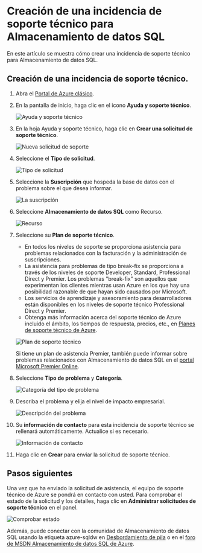 <properties
   pageTitle="Creación de una incidencia de soporte técnico para Almacenamiento de datos SQL | Microsoft Azure"
   description="Creación de una incidencia de soporte técnico en Almacenamiento de datos SQL de Azure."
   services="sql-data-warehouse"
   documentationCenter="NA"
   authors="sahaj08"
   manager="barbkess"
   editor=""/>

<tags
   ms.service="sql-data-warehouse"
   ms.devlang="NA"
   ms.topic="get-started-article"
   ms.tgt_pltfrm="NA"
   ms.workload="data-services"
   ms.date="01/04/2016"
   ms.author="sahaj08"/>

# Creación de una incidencia de soporte técnico para Almacenamiento de datos SQL
 En este artículo se muestra cómo crear una incidencia de soporte técnico para Almacenamiento de datos SQL.


## Creación de una incidencia de soporte técnico.

1. Abra el [Portal de Azure clásico][]. 
2. En la pantalla de inicio, haga clic en el icono **Ayuda y soporte técnico**.

    ![Ayuda y soporte técnico](./media/sql-data-warehouse-get-started-create-support-ticket/help-support.png)

3. En la hoja Ayuda y soporte técnico, haga clic en **Crear una solicitud de soporte técnico**.

    ![Nueva solicitud de soporte](./media/sql-data-warehouse-get-started-create-support-ticket/create-support-request.png)

4. Seleccione el **Tipo de solicitud**.

    ![Tipo de solicitud](./media/sql-data-warehouse-get-started-create-support-ticket/request-type.png)

5. Seleccione la **Suscripción** que hospeda la base de datos con el problema sobre el que desea informar.

    ![La suscripción](./media/sql-data-warehouse-get-started-create-support-ticket/subscription.png)

6. Seleccione **Almacenamiento de datos SQL** como Recurso.

    ![Recurso](./media/sql-data-warehouse-get-started-create-support-ticket/resource.png)

7. Seleccione su **Plan de soporte técnico**.

    - En todos los niveles de soporte se proporciona asistencia para problemas relacionados con la facturación y la administración de suscripciones.
    - La asistencia para problemas de tipo break-fix se proporciona a través de los niveles de soporte Developer, Standard, Professional Direct y Premier. Los problemas "break-fix" son aquellos que experimentan los clientes mientras usan Azure en los que hay una posibilidad razonable de que hayan sido causados por Microsoft.
    - Los servicios de aprendizaje y asesoramiento para desarrolladores están disponibles en los niveles de soporte técnico Professional Direct y Premier.
    - Obtenga más información acerca del soporte técnico de Azure incluido el ámbito, los tiempos de respuesta, precios, etc., en [Planes de soporte técnico de Azure][].

    ![Plan de soporte técnico](./media/sql-data-warehouse-get-started-create-support-ticket/support-plan.png)

    Si tiene un plan de asistencia Premier, también puede informar sobre problemas relacionados con Almacenamiento de datos SQL en el [portal Microsoft Premier Online][].

8. Seleccione **Tipo de problema** y **Categoría**.

    ![Categoría del tipo de problema](./media/sql-data-warehouse-get-started-create-support-ticket/problem-type-category.png)

9. Describa el problema y elija el nivel de impacto empresarial.

    ![Descripción del problema](./media/sql-data-warehouse-get-started-create-support-ticket/problem-description.png)

10. Su **información de contacto** para esta incidencia de soporte técnico se rellenará automáticamente. Actualice si es necesario.

    ![Información de contacto](./media/sql-data-warehouse-get-started-create-support-ticket/contact-info.png)

11. Haga clic en **Crear** para enviar la solicitud de soporte técnico.


## Pasos siguientes
Una vez que ha enviado la solicitud de asistencia, el equipo de soporte técnico de Azure se pondrá en contacto con usted. Para comprobar el estado de la solicitud y los detalles, haga clic en **Administrar solicitudes de soporte técnico** en el panel.

![Comprobar estado](./media/sql-data-warehouse-get-started-create-support-ticket/check-status.png)

Además, puede conectar con la comunidad de Almacenamiento de datos SQL usando la etiqueta azure-sqldw en [Desbordamiento de pila][] o en el [foro de MSDN Almacenamiento de datos SQL de Azure][].

<!-- External links -->

[Portal de Azure clásico]: https://portal.azure.com/
[Planes de soporte técnico de Azure]: http://azure.microsoft.com/support/plans/?WT.mc_id=Support_Plan_510979/
[portal Microsoft Premier Online]: https://premier.microsoft.com/
[Desbordamiento de pila]: http://stackoverflow.com/questions/tagged/azure-sqldw/
[foro de MSDN Almacenamiento de datos SQL de Azure]: https://social.msdn.microsoft.com/Forums/home?forum=AzureSQLDataWarehouse/

<!---HONumber=AcomDC_0107_2016-->